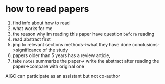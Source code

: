 # how to read papers
1. find info about how to read
2. what works for me
3. the reason why im reading this paper
	have question `before` reading
4. read abstract first
5. jmp to relevant sections 
	methods->what they have done
	conclusions->significance of the study
6. papers older than 5 years has a review article,
7. take `notes`
	summarize the paper-> write the abstract after reading the paper->compare with original one

AIGC can participate as an assistant but not co-author